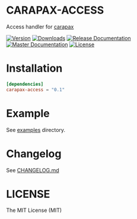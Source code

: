 # CARAPAX-ACCESS

Access handler for [carapax](../carapax)

[![Version](https://img.shields.io/crates/v/carapax-access.svg?style=flat-square)](https://crates.io/crates/carapax-access)
[![Downloads](https://img.shields.io/crates/d/carapax-access.svg?style=flat-square)](https://crates.io/crates/carapax-access)
[![Release Documentation](https://img.shields.io/badge/docs-API-brightgreen.svg?style=flat-square)](https://docs.rs/carapax-access)
[![Master Documentation](https://img.shields.io/badge/docs-master-brightgreen.svg?style=flat-square)](https://tg-rs.github.io/tg-rs/carapax_access/)
[![License](https://img.shields.io/crates/l/carapax-access.svg?style=flat-square)](LICENSE)

# Installation

```toml
[dependencies]
carapax-access = "0.1"
```

# Example

See [examples](examples) directory.

# Changelog

See [CHANGELOG.md](CHANGELOG.md)

# LICENSE

The MIT License (MIT)

